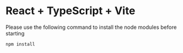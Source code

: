 # React + TypeScript + Vite

Please use the following command to install the node modules before starting

```bash
npm install
```